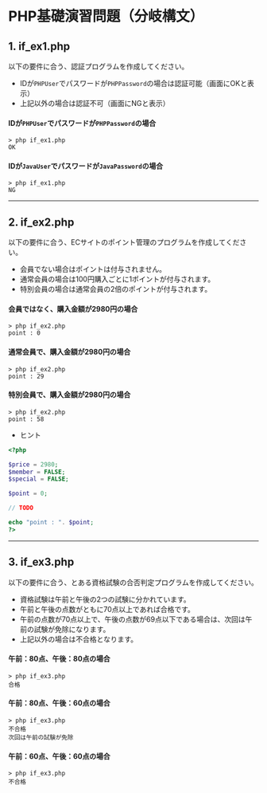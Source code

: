 # PHP基礎演習問題（分岐構文）

## 1. if_ex1.php

以下の要件に合う、認証プログラムを作成してください。

- IDが`PHPUser`でパスワードが`PHPPassword`の場合は認証可能（画面にOKと表示）
- 上記以外の場合は認証不可（画面にNGと表示）

#### IDが`PHPUser`でパスワードが`PHPPassword`の場合

```console
> php if_ex1.php
OK
```

#### IDが`JavaUser`でパスワードが`JavaPassword`の場合

```console
> php if_ex1.php
NG
```

<hr>

## 2. if_ex2.php

以下の要件に合う、ECサイトのポイント管理のプログラムを作成してください。

- 会員でない場合はポイントは付与されません。
- 通常会員の場合は100円購入ごとに1ポイントが付与されます。
- 特別会員の場合は通常会員の2倍のポイントが付与されます。

#### 会員ではなく、購入金額が2980円の場合

```console
> php if_ex2.php
point : 0
```

#### 通常会員で、購入金額が2980円の場合

```console
> php if_ex2.php
point : 29
```

#### 特別会員で、購入金額が2980円の場合

```console
> php if_ex2.php
point : 58
```

- ヒント

```php
<?php

$price = 2980;
$member = FALSE;
$special = FALSE;

$point = 0;

// TODO

echo "point : ". $point;
?>
```

<hr>

## 3. if_ex3.php

以下の要件に合う、とある資格試験の合否判定プログラムを作成してください。

- 資格試験は午前と午後の2つの試験に分かれています。
- 午前と午後の点数がともに70点以上であれば合格です。
- 午前の点数が70点以上で、午後の点数が69点以下である場合は、次回は午前の試験が免除になります。
- 上記以外の場合は不合格となります。

#### 午前：80点、午後：80点の場合

```console
> php if_ex3.php
合格
```

#### 午前：80点、午後：60点の場合

```console
> php if_ex3.php
不合格
次回は午前の試験が免除
```

#### 午前：60点、午後：60点の場合

```console
> php if_ex3.php
不合格
```